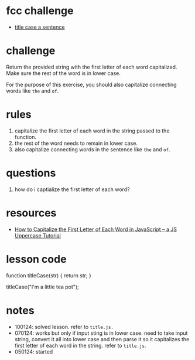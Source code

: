 # fcc challenge
- [title case a sentence](https://www.freecodecamp.org/learn/javascript-algorithms-and-data-structures/basic-algorithm-scripting/title-case-a-sentence)

# challenge
Return the provided string with the first letter of each word capitalized. Make sure the rest of the word is in lower case.

For the purpose of this exercise, you should also capitalize connecting words like `the` and `of`.

# rules
1. capitalize the first letter of each word in the string passed to the function.
2. the rest of the word needs to remain in lower case.
3. also capitalize connecting words in the sentence like `the` and `of`.

# questions
1. how do i captialize the first letter of each word?

# resources
- [How to Capitalize the First Letter of Each Word in JavaScript – a JS Uppercase Tutorial](https://www.freecodecamp.org/news/how-to-capitalize-words-in-javascript/)

# lesson code
function titleCase(str) {
  return str;
}

titleCase("I'm a little tea pot");

# notes
- 100124: solved lesson. refer to `title.js.`
- 070124: works but only if input sting is in lower case. need to take input string, convert it all into lower case and then parse it so it capitalizes the first letter of each word in the string. refer to `title.js`.
- 050124: started